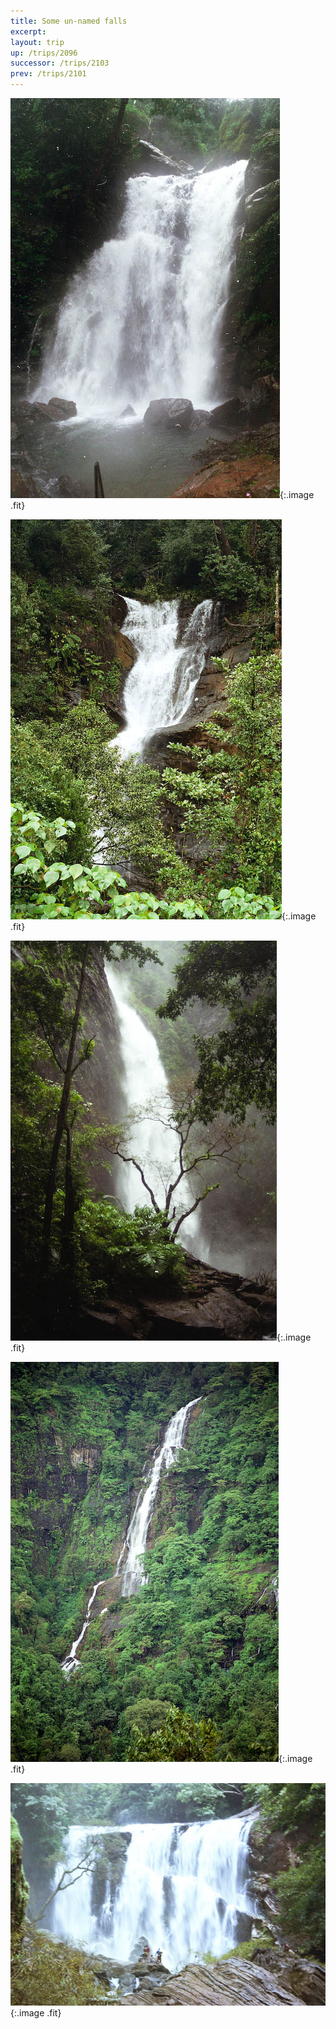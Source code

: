 ```yaml
---
title: Some un-named falls
excerpt: 
layout: trip
up: /trips/2096
successor: /trips/2103
prev: /trips/2101
---
```



![wf-04.jpg](/images/trips/wf2003/wf-04.jpg 'wf-04.jpg'){:.image .fit}


![wf-05.jpg](/images/trips/wf2003/wf-05.jpg 'wf-05.jpg'){:.image .fit}


![wf-15.jpg](/images/trips/wf2003/wf-15.jpg 'wf-15.jpg'){:.image .fit}


![wf-27.jpg](/images/trips/wf2003/wf-27.jpg 'wf-27.jpg'){:.image .fit}


![wf-19.jpg](/images/trips/wf2003/wf-19.jpg 'wf-19.jpg'){:.image .fit}




